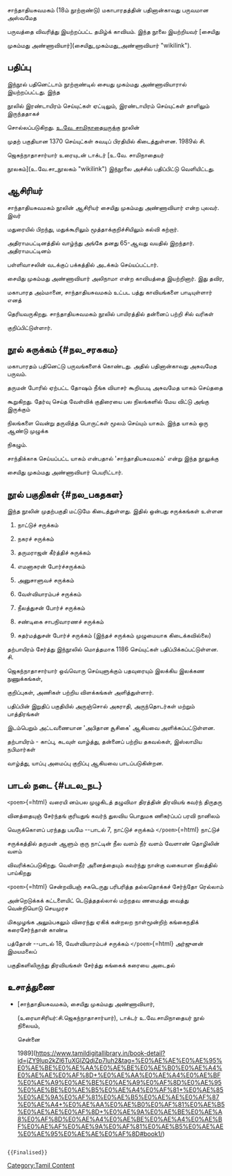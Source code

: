 சாந்தாதியசுவமகம் (18ம் நூற்றாண்டு) மகாபாரதத்தின் பதினான்காவது பருவமான அஸ்வமேத
பருவத்தை விவரித்து இயற்றப்பட்ட தமிழ்க் காவியம். இந்த நூலை இயற்றியவர் [சையிது
முகம்மது அண்ணாவியார்](சையிது_முகம்மது_அண்ணாவியார் "wikilink").

## பதிப்பு

இந்நூல் பதினெட்டாம் நூற்றாண்டில் சையது முகம்மது அண்ணாவியாரால் இயற்றப்பட்டது. இந்த
நூலில் இரண்டாயிரம் செய்யுட்கள் ஏட்டிலும், இரண்டாயிரம் செய்யுட்கள் தாளிலும் இருந்ததாகச்
சொல்லப்படுகிறது. [உ.வே. சாமிநாதையருக்கு](உ.வே.சாமிநாதையர் "wikilink") நூலின்
முதற் பகுதியான 1370 செய்யுட்கள் சுவடிப் பிரதியில் கிடைத்துள்ளன. 1989ல் சி.
ஜெகந்நாதாசார்யார் உரையுடன் டாக்டர் [உ.வே. சாமிநாதையர்
நூலகம்](உ.வே.சா_நூலகம் "wikilink") இந்நூலை அச்சில் பதிப்பிட்டு வெளியிட்டது.

## ஆசிரியர்

சாந்தாதியசுவமகம் நூலின் ஆசிரியர் சையிது முகம்மது அண்ணாவியார் என்ற புலவர். இவர்
மதுரையில் பிறந்து, மதுக்கூரிலும் மூத்தாக்குறிச்சியிலும் கல்வி கற்றார்.
அதிராமபட்டினத்தில் வாழ்ந்து அங்கே தனது 65-ஆவது வயதில் இறந்தார். அதிராமபட்டினம்
பள்ளிவாசலின் வடக்குப் பக்கத்தில் அடக்கம் செய்யப்பட்டார்.

சையிது முகம்மது அண்ணாவியார் அலிநாமா என்ற காவியத்தை இயற்றினார். இது தவிர,
மகாபாரத அம்மானை, சாந்தாதியசுவமகம் உட்பட பத்து காவியங்களை பாடியுள்ளார் எனத்
தெரியவருகிறது. சாந்தாதியசுவமகம் நூலில் பாயிரத்தில் தன்னைப் பற்றி சில் வரிகள்
குறிப்பிட்டுள்ளார்.

## நூல் சுருக்கம் {#நல_சரககம}

மகாபாரதம் பதினெட்டு பருவங்களைக் கொண்டது. அதில் பதினான்காவது அசுவமேத பருவம்.
தருமன் போரில் ஏற்பட்ட தோஷம் நீங்க வியாசர் கூறியபடி அசுவமேத யாகம் செய்ததை
கூறுகிறது. தேர்வு செய்த வேள்விக் குதிரையை பல நிலங்களில் மேய விட்டு அங்கு இருக்கும்
நிலங்களை வென்று தருவித்த பொருட்கள் மூலம் செய்யும் யாகம். இந்த யாகம் ஒரு ஆண்டு முழுக்க
நிகழும்.

சாந்திக்காக செய்யப்பட்ட யாகம் என்பதால் \'சாந்தாதியசுவமகம்\' என்று இந்த நூலுக்கு
சையிது முகம்மது அண்ணாவியார் பெயரிட்டார்.

## நூல் பகுதிகள் {#நல_பகதகள}

இந்த நூலின் முதற்பகுதி மட்டுமே கிடைத்துள்ளது. இதில் ஒன்பது சருக்கங்கள் உள்ளன

1.  நாட்டுச் சருக்கம்
2.  நகரச் சருக்கம்
3.  தருமராஜன் கீர்த்திச் சுருக்கம்
4.  எமனாசுரன் போர்ச்சருக்கம்
5.  அனுசாளுவச் சருக்கம்
6.  வேள்வியாரம்பச் சருக்கம்
7.  நீலத்துசன் போர்ச் சருக்கம்
8.  சண்டிகை சாபநிவாரணச் சருக்கம்
9.  சுதர்மத்துசன் போர்ச் சருக்கம் (இந்தச் சருக்கம் முழுமையாக கிடைக்கவில்லை)

தற்பாயிரம் சேர்த்து இந்நூலில் மொத்தமாக 1186 செய்யுட்கள் பதிப்பிக்கப்பட்டுள்ளன. சி.
ஜெகந்நாதாசார்யார் ஒவ்வொரு செய்யுளுக்கும் பதவுரையும் இலக்கிய இலக்கண நுணுக்கங்கள்,
குறிப்புகள், அணிகள் பற்றிய விளக்கங்கள் அளித்துள்ளார்.

பதிப்பின் இறுதிப் பகுதியில் அருஞ்சொல் அகராதி, அருந்தொடர்கள் மற்றும் பாத்திரங்கள்
இடம்பெறும் அட்டவணையான \'அபிதான சூசிகை\' ஆகியவை அளிக்கப்பட்டுள்ளன.

தற்பாயிரம் - காப்பு, கடவுள் வாழ்த்து, தன்னைப் பற்றிய தகவல்கள், இஸ்லாமிய நபிமார்கள்
வாழ்த்து, யாப்பு அமைப்பு குறிப்பு ஆகியவை பாடப்படுகின்றன.

## பாடல் நடை {#படல_நட}

`<poem>`{=html} வரையி னம்பல முழுகிடத் தழுவிமா திரத்தின் திரவியங் கவர்ந் திருதரு
வினத்தையுஞ் சேர்ந்தங் குரியதுங் கவர்ந் துலவிய பொதுமக ணிகர்ப்பப் பரவி நானிலம்
வெருக்கொளப் பரந்தது பயமே \--பாடல் 7, நாட்டுச் சருக்கம் `</poem>`{=html} நாட்டுச்
சருக்கத்தில் தருமன் ஆளும் குரு நாட்டின் நீல வளம் நீர் வளம் வேளாண் தொழிலின் வளம்
விவரிக்கப்படுகிறது. வெள்ளநீர் அனைத்தையும் கவர்ந்து நான்கு வகையான நிலத்தில் பாய்கிறது

`<poem>`{=html} சென்றவிபஞ் சகடெருது பரிபரித்த தல்லதொக்கச் சேர்ந்தோ ரெல்லாம்
அன்றெடுக்கக் கட்டளையிட் டெடுத்ததல்லால் மற்றதவ ணமைத்து வைத்து வென்றியொடு செயமுரச
மிகமுழங்க அலும்பகலும் விரைந்து ஏகிக் கன்றலற நாள்மூன்றிற் கங்கைநதிக் கரைசேர்ந்தான் காண்டீ
பத்தோன் \--பாடல் 18, வேள்வியாரம்பச் சருக்கம் `</poem>`{=html} அர்ஜுனன் இமயமலைப்
பகுதிகளிலிருந்து திரவியங்கள் சேர்த்து கங்கைக் கரையை அடைதல்

## உசாத்துணை

-   [சாந்தாதியசுவமகம், சையிது முகம்மது அண்ணாவியார்,
    (உரையாசிரியர்:சி.ஜெகந்நாதாசார்யார்), டாக்டர் உ.வே.சாமிநாதையர் நூல் நிலையம்,
    சென்னை
    1989](https://www.tamildigitallibrary.in/book-detail?id=jZY9lup2kZl6TuXGlZQdjZp7luh2&tag=%E0%AE%AE%E0%AE%95%E0%AE%BE%E0%AE%AA%E0%AE%BE%E0%AE%B0%E0%AE%A4%E0%AE%AE%E0%AF%8D+%E0%AE%AA%E0%AE%A4%E0%AE%BF%E0%AE%A9%E0%AE%BE%E0%AE%A9%E0%AF%8D%E0%AE%95%E0%AE%BE%E0%AE%B5%E0%AE%A4%E0%AF%81+%E0%AE%85%E0%AE%9A%E0%AF%81%E0%AE%B5%E0%AE%AE%E0%AF%87%E0%AE%A4+%E0%AE%AA%E0%AE%B0%E0%AF%81%E0%AE%B5%E0%AE%AE%E0%AF%8D+%E0%AE%9A%E0%AE%BE%E0%AE%A8%E0%AF%8D%E0%AE%A4%E0%AE%BE%E0%AE%A4%E0%AE%BF%E0%AE%AF%E0%AE%9A%E0%AF%81%E0%AE%B5%E0%AE%AE%E0%AE%95%E0%AE%AE%E0%AF%8D#book1/)

```{=mediawiki}
{{Finalised}}
```
[Category:Tamil Content](Category:Tamil_Content "wikilink")
